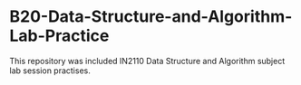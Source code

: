 # B20-Data-Structure-and-Algorithm-Lab-Practice

This repository was included IN2110 Data Structure and Algorithm subject lab session practises.
